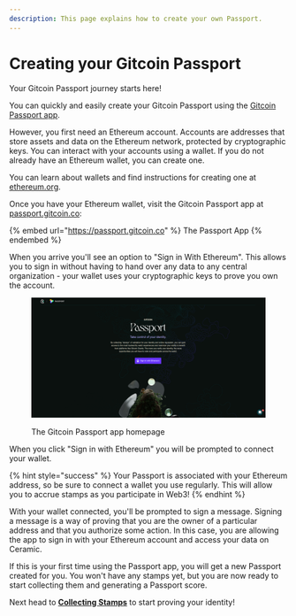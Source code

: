```yaml
---
description: This page explains how to create your own Passport.
---
```


# Creating your Gitcoin Passport

Your Gitcoin Passport journey starts here!&#x20;

You can quickly and easily create your Gitcoin Passport using the [Gitcoin Passport app](https://passport.gitcoin.co).

However, you first need an Ethereum account. Accounts are addresses that store assets and data on the Ethereum network, protected by cryptographic keys. You can interact with your accounts using a wallet. If you do not already have an Ethereum wallet, you can create one.&#x20;

You can learn about wallets and find instructions for creating one at [ethereum.org](https://ethereum.org/en/wallets/find-wallet/).

&#x20;Once you have your Ethereum wallet, visit the Gitcoin Passport app at [passport.gitcoin.co](https://passport.gitcoin.co):

{% embed url="https://passport.gitcoin.co" %}
The Passport App
{% endembed %}

When you arrive you'll see an option to "Sign in With Ethereum". This allows you to sign in without having to hand over any data to any central organization - your wallet uses your cryptographic keys to prove you own the account.

<figure><img src="../.gitbook/assets/passport-homepage.png" alt=""><figcaption><p>The Gitcoin Passport app homepage</p></figcaption></figure>

When you click "Sign in with Ethereum" you will be prompted to connect your wallet.

{% hint style="success" %}
Your Passport is associated with your Ethereum address, so be sure to connect a wallet you use regularly. This will allow you to accrue stamps as you participate in Web3!
{% endhint %}

With your wallet connected, you'll be prompted to sign a message. Signing a message is a way of proving that you are the owner of a particular address and that you authorize some action. In this case, you are allowing the app to sign in with your Ethereum account and access your data on Ceramic.

If this is your first time using the Passport app, you will get a new Passport created for you. You won't have any stamps yet, but you are now ready to start collecting them and generating a Passport score.

Next head to [**Collecting Stamps**](collecting-stamps.md) to start proving your identity!

